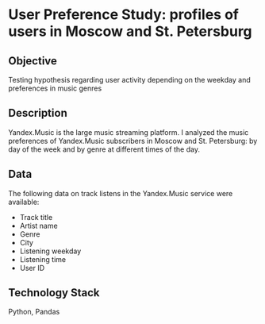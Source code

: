 # User Preference Study: profiles of users in Moscow and St. Petersburg

## Objective
Testing hypothesis regarding user activity depending on the weekday and preferences in music genres

## Description
Yandex.Music is the large music streaming platform. I analyzed the music preferences of Yandex.Music subscribers in Moscow and St. Petersburg: by day of the week and by genre at different times of the day.

## Data
The following data on track listens in the Yandex.Music service were available:
- Track title
- Artist name
- Genre
- City
- Listening weekday
- Listening time
- User ID

## Technology Stack
Python, Pandas


